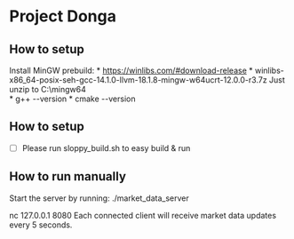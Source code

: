 # Project Donga

## How to setup

Install MinGW prebuild:
    * https://winlibs.com/#download-release
    * winlibs-x86_64-posix-seh-gcc-14.1.0-llvm-18.1.8-mingw-w64ucrt-12.0.0-r3.7z Just unzip to C:\mingw64\
    * g++ --version
    * cmake --version

## How to setup

- [ ] Please run sloppy_build.sh to easy build & run


## How to run manually
Start the server by running:
    ./market_data_server

nc 127.0.0.1 8080
    Each connected client will receive market data updates every 5 seconds.

